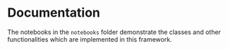 # Documentation

The notebooks in the `notebooks` folder demonstrate the classes and other functionalities which are implemented in this framework.